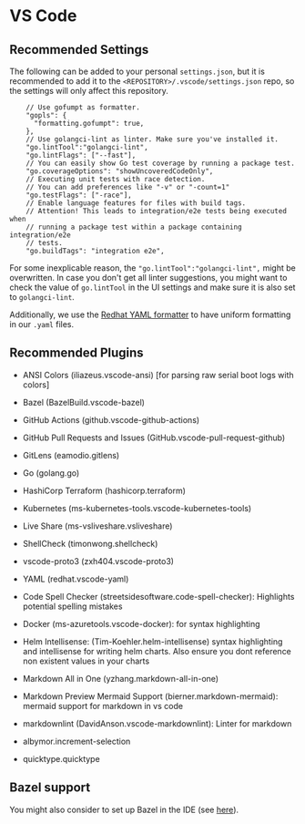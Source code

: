 # VS Code

## Recommended Settings

The following can be added to your personal `settings.json`, but it is recommended to add it to
the `<REPOSITORY>/.vscode/settings.json` repo, so the settings will only affect this repository.

```jsonc
    // Use gofumpt as formatter.
    "gopls": {
      "formatting.gofumpt": true,
    },
    // Use golangci-lint as linter. Make sure you've installed it.
    "go.lintTool":"golangci-lint",
    "go.lintFlags": ["--fast"],
    // You can easily show Go test coverage by running a package test.
    "go.coverageOptions": "showUncoveredCodeOnly",
    // Executing unit tests with race detection.
    // You can add preferences like "-v" or "-count=1"
    "go.testFlags": ["-race"],
    // Enable language features for files with build tags.
    // Attention! This leads to integration/e2e tests being executed when
    // running a package test within a package containing integration/e2e
    // tests.
    "go.buildTags": "integration e2e",
```

For some inexplicable reason, the `"go.lintTool":"golangci-lint",` might be overwritten. In case you don't get all linter suggestions, you might want to check the value of `go.lintTool` in the UI settings and make sure it is also set to `golangci-lint`.

Additionally, we use the [Redhat YAML formatter](https://marketplace.visualstudio.com/items?itemName=redhat.vscode-yaml) to have uniform formatting in our `.yaml` files.

## Recommended Plugins

* ANSI Colors (iliazeus.vscode-ansi) [for parsing raw serial boot logs with colors]
* Bazel (BazelBuild.vscode-bazel)
* GitHub Actions (github.vscode-github-actions)
* GitHub Pull Requests and Issues (GitHub.vscode-pull-request-github)
* GitLens (eamodio.gitlens)
* Go (golang.go)
* HashiCorp Terraform (hashicorp.terraform)
* Kubernetes (ms-kubernetes-tools.vscode-kubernetes-tools)
* Live Share (ms-vsliveshare.vsliveshare)
* ShellCheck (timonwong.shellcheck)
* vscode-proto3 (zxh404.vscode-proto3)
* YAML (redhat.vscode-yaml)
* Code Spell Checker (streetsidesoftware.code-spell-checker): Highlights potential spelling mistakes

* Docker (ms-azuretools.vscode-docker): for syntax highlighting
* Helm Intellisense: (Tim-Koehler.helm-intellisense) syntax highlighting and intellisense for writing helm charts. Also ensure you dont reference non existent values in your charts

* Markdown All in One (yzhang.markdown-all-in-one)
* Markdown Preview Mermaid Support (bierner.markdown-mermaid): mermaid support for markdown in vs code
* markdownlint (DavidAnson.vscode-markdownlint): Linter for markdown
* albymor.increment-selection
* quicktype.quicktype

## Bazel support

You might also consider to set up Bazel in the IDE (see [here](./bazel.md#vs-code-integration)).
